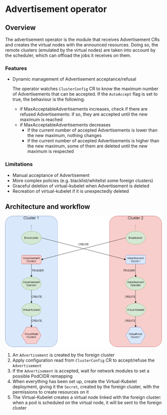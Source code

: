 # Advertisement operator

## Overview
The advertisement operator is the module that receives Advertisement CRs and creates the virtual nodes with the announced resources. 
Doing so, the remote clusters (emulated by the virtual nodes) are taken into account by the scheduler, which can offload
the jobs it receives on them.

### Features
* Dynamic management of Advertisement acceptance/refusal

  The operator watches `ClusterConfig` CR to know the maximum number of Advertisements that can be accepted. 
  If the `AutoAccept` flag is set to true, the behaviour is the following:
   - if MaxAcceptableAdvertisements increases, check if there are refused Advertisements: if so, they are accepted until the new maximum is reached
   - if MaxAcceptableAdvertisements decreases
     - if the current number of accepted Advertisements is lower than the new maximum, nothing changes
     - if the current number of accepted Advertisements is higher than the new maximum, some of them are deleted until the new maximum is respected 

### Limitations
* Manual acceptance of Advertisement
* More complex policies (e.g. blacklist/whitelist some foreign clusters)
* Graceful deletion of virtual-kubelet when Advertisement is deleted
* Recreation of virtual-kubelet if it is unexpectedly deleted

## Architecture and workflow
![](../images/advertisement-protocol/controller-workflow.png)

1. An `Advertisement` is created by the foreign cluster
2. Apply configuration read from `ClusterConfig` CR to accept/refuse the `Advertisement`
3. If the `Advertisement` is accepted, wait for network modules to set a possible PodCIDR remapping
4. When everything has been set up, create the Virtual-Kubelet deployment, giving it the `Secret`, created by the foreign cluster,
   with the permissions to create resources on it
5. The Virtual-Kubelet creates a virtual node linked with the foreign cluster:
   when a pod is scheduled on the virtual node, it will be sent to the foreign cluster